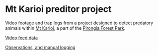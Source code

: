 # Mt Karioi preditor project
Video footage and trap logs from a project designed to detect predatory animals within [Mt Karioi](https://en.wikipedia.org/wiki/Karioi), a part of the [Pirongia Forest Park](https://www.doc.govt.nz/parks-and-recreation/places-to-go/waikato/places/pirongia-forest-park?tab-id=50578).

[Video feed data](https://drive.google.com/drive/folders/0AFGE6x6goEzBUk9PVA)

[Observations, and manual logging](https://drive.google.com/drive/u/0/folders/19leYF8jIJfAESydL9y1QaKDL3A0BygQs)